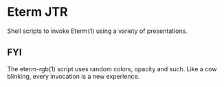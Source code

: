 # Eterm JTR

Shell scripts to invoke Eterm(1) using a variety of presentations.

## FYI

The eterm-rgb(1) script uses random colors, opacity and such.
Like a cow blinking, every invocation is a new experience.
